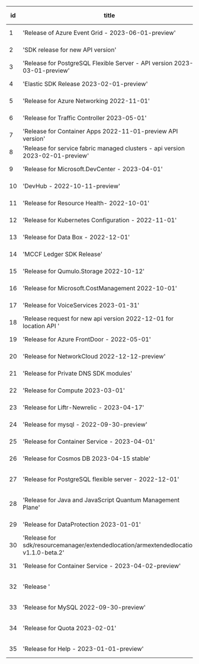| id | title | Python | Go | Java | Js | created date | target date | status |
| ------ | ------ | ------ | ------ | ------ | ------ | ------ | ------ | :-----: |
| 1 | 'Release of Azure Event Grid - 2023-06-01-preview'  | [#4166](https://github.com/Azure/sdk-release-request/issues/4166)  | [#4167](https://github.com/Azure/sdk-release-request/issues/4167)  | [#4168](https://github.com/Azure/sdk-release-request/issues/4168)  | [#4169](https://github.com/Azure/sdk-release-request/issues/4169)  | 05-16 | 06-23 |  |
| 2 | 'SDK release for new API version'  | [#4163](https://github.com/Azure/sdk-release-request/issues/4163)  | [#4164](https://github.com/Azure/sdk-release-request/issues/4164)  |  | [#4162](https://github.com/Azure/sdk-release-request/issues/4162)  | 05-14 | 05-26 |  |
| 3 | 'Release for PostgreSQL Flexible Server - API version 2023-03-01-preview'  | [#4158](https://github.com/Azure/sdk-release-request/issues/4158)  | [#4160](https://github.com/Azure/sdk-release-request/issues/4160)  | [#4159](https://github.com/Azure/sdk-release-request/issues/4159)  | [#4157](https://github.com/Azure/sdk-release-request/issues/4157)  | 05-11 | 05-26 |  |
| 4 | 'Elastic SDK Release 2023-02-01-preview'  | [#4153](https://github.com/Azure/sdk-release-request/issues/4153)  | [#4154](https://github.com/Azure/sdk-release-request/issues/4154)  | [#4155](https://github.com/Azure/sdk-release-request/issues/4155)  | [#4156](https://github.com/Azure/sdk-release-request/issues/4156)  | 05-11 | 05-26 |  |
| 5 | 'Release for Azure Networking 2022-11-01'  | [#4138](https://github.com/Azure/sdk-release-request/issues/4138)  | [#4140](https://github.com/Azure/sdk-release-request/issues/4140)  | [#4141](https://github.com/Azure/sdk-release-request/issues/4141)  | [#4139](https://github.com/Azure/sdk-release-request/issues/4139)  | 05-07 | 05-26 |  |
| 6 | 'Release for Traffic Controller 2023-05-01'  | [#4134](https://github.com/Azure/sdk-release-request/issues/4134)  | [#4137](https://github.com/Azure/sdk-release-request/issues/4137)  |  | [#4136](https://github.com/Azure/sdk-release-request/issues/4136)  | 05-05 | 05-26 |  |
| 7 | 'Release for Container Apps 2022-11-01-preview API version'  | [#4131](https://github.com/Azure/sdk-release-request/issues/4131)  | [#4132](https://github.com/Azure/sdk-release-request/issues/4132)  |  | [#4133](https://github.com/Azure/sdk-release-request/issues/4133)  | 05-05 | 05-26 |  |
| 8 | 'Release for service fabric managed clusters - api version 2023-02-01-preview'  | [#4129](https://github.com/Azure/sdk-release-request/issues/4129)  |  |  |  | 05-04 | 05-26 |  |
| 9 | 'Release for Microsoft.DevCenter - 2023-04-01'  | [#4128](https://github.com/Azure/sdk-release-request/issues/4128)  | [#4125](https://github.com/Azure/sdk-release-request/issues/4125)  |  | [#4127](https://github.com/Azure/sdk-release-request/issues/4127)  | 05-04 | 05-26 |  |
| 10 | 'DevHub - 2022-10-11-preview'  | [#4119](https://github.com/Azure/sdk-release-request/issues/4119)  | [#4122](https://github.com/Azure/sdk-release-request/issues/4122)  |  | [#4120](https://github.com/Azure/sdk-release-request/issues/4120)  | 05-01 | 05-26 |  |
| 11 | 'Release for Resource Health- 2022-10-01'  | [#4118](https://github.com/Azure/sdk-release-request/issues/4118)  | [#4116](https://github.com/Azure/sdk-release-request/issues/4116)  | [#4115](https://github.com/Azure/sdk-release-request/issues/4115)  | [#4117](https://github.com/Azure/sdk-release-request/issues/4117)  | 05-01 | 05-26 |  |
| 12 | 'Release for Kubernetes Configuration - 2022-11-01'  | [#4108](https://github.com/Azure/sdk-release-request/issues/4108)  | [#4106](https://github.com/Azure/sdk-release-request/issues/4106)  | [#4109](https://github.com/Azure/sdk-release-request/issues/4109)  | [#4107](https://github.com/Azure/sdk-release-request/issues/4107)  | 04-28 | 05-26 |  |
| 13 | 'Release for Data Box - 2022-12-01'  | [#4104](https://github.com/Azure/sdk-release-request/issues/4104)  | [#4103](https://github.com/Azure/sdk-release-request/issues/4103)  | [#4105](https://github.com/Azure/sdk-release-request/issues/4105)  | [#4102](https://github.com/Azure/sdk-release-request/issues/4102)  | 04-27 | 05-26 |  |
| 14 | 'MCCF Ledger SDK Release'  | [#4099](https://github.com/Azure/sdk-release-request/issues/4099)  | [#4100](https://github.com/Azure/sdk-release-request/issues/4100)  | [#4098](https://github.com/Azure/sdk-release-request/issues/4098)  |  | 04-26 | 05-26 |  |
| 15 | 'Release for Qumulo.Storage 2022-10-12'  | [#4097](https://github.com/Azure/sdk-release-request/issues/4097)  | [#4095](https://github.com/Azure/sdk-release-request/issues/4095)  | [#4094](https://github.com/Azure/sdk-release-request/issues/4094)  | [#4096](https://github.com/Azure/sdk-release-request/issues/4096)  | 04-26 | 05-26 |  |
| 16 | 'Release for Microsoft.CostManagement 2022-10-01'  | [#4089](https://github.com/Azure/sdk-release-request/issues/4089)  | [#4087](https://github.com/Azure/sdk-release-request/issues/4087)  | [#4086](https://github.com/Azure/sdk-release-request/issues/4086)  | [#4088](https://github.com/Azure/sdk-release-request/issues/4088)  | 04-25 | 05-26 |  |
| 17 | 'Release for VoiceServices 2023-01-31'  | [#4085](https://github.com/Azure/sdk-release-request/issues/4085)  |  |  |  | 04-25 | 05-26 |  |
| 18 | 'Release request for new api version 2022-12-01 for location API '  | [#4079](https://github.com/Azure/sdk-release-request/issues/4079)  | [#4082](https://github.com/Azure/sdk-release-request/issues/4082)  | [#4081](https://github.com/Azure/sdk-release-request/issues/4081)  |  | 04-24 | 05-26 |  |
| 19 | 'Release for Azure FrontDoor - 2022-05-01'  | [#4077](https://github.com/Azure/sdk-release-request/issues/4077)  | [#4075](https://github.com/Azure/sdk-release-request/issues/4075)  | [#4078](https://github.com/Azure/sdk-release-request/issues/4078)  | [#4076](https://github.com/Azure/sdk-release-request/issues/4076)  | 04-23 | 05-26 |  |
| 20 | 'Release for NetworkCloud 2022-12-12-preview'  | [#4074](https://github.com/Azure/sdk-release-request/issues/4074)  | [#4072](https://github.com/Azure/sdk-release-request/issues/4072)  | [#4071](https://github.com/Azure/sdk-release-request/issues/4071)  | [#4073](https://github.com/Azure/sdk-release-request/issues/4073)  | 04-21 | 05-26 |  |
| 21 | 'Release for Private DNS SDK modules'  | [#4068](https://github.com/Azure/sdk-release-request/issues/4068)  |  |  | [#4067](https://github.com/Azure/sdk-release-request/issues/4067)  | 04-20 | 05-26 |  |
| 22 | 'Release for Compute 2023-03-01'  | [#4058](https://github.com/Azure/sdk-release-request/issues/4058)  | [#4059](https://github.com/Azure/sdk-release-request/issues/4059)  |  | [#4060](https://github.com/Azure/sdk-release-request/issues/4060)  | 04-18 | 05-26 |  |
| 23 | 'Release for Liftr-Newrelic - 2023-04-17'  | [#4050](https://github.com/Azure/sdk-release-request/issues/4050)  | [#4051](https://github.com/Azure/sdk-release-request/issues/4051)  |  | [#4053](https://github.com/Azure/sdk-release-request/issues/4053)  | 04-17 | 05-26 |  |
| 24 | 'Release for mysql - 2022-09-30-preview'  |  | [#4148](https://github.com/Azure/sdk-release-request/issues/4148)  | [#4149](https://github.com/Azure/sdk-release-request/issues/4149)  |  | 05-09 | 05-26 |  |
| 25 | 'Release for Container Service - 2023-04-01'  |  | [#4143](https://github.com/Azure/sdk-release-request/issues/4143)  | [#4145](https://github.com/Azure/sdk-release-request/issues/4145)  | [#4142](https://github.com/Azure/sdk-release-request/issues/4142)  | 05-08 | 05-26 |  |
| 26 | 'Release for Cosmos DB 2023-04-15 stable'  |  | [#4113](https://github.com/Azure/sdk-release-request/issues/4113)  | [#4112](https://github.com/Azure/sdk-release-request/issues/4112)  | [#4111](https://github.com/Azure/sdk-release-request/issues/4111)  | 04-28 | 05-26 |  |
| 27 | 'Release for PostgreSQL flexible server - 2022-12-01'  |  |  | [#3998](https://github.com/Azure/sdk-release-request/issues/3998)  |  | 03-27 | 04-28 | Hold on by Java/ |
| 28 | 'Release for Java and JavaScript Quantum Management Plane'  |  |  | [#3991](https://github.com/Azure/sdk-release-request/issues/3991)  |  | 03-24 | 04-28 | Hold on by Java/ |
| 29 | 'Release for DataProtection 2023-01-01'  |  |  | [#3692](https://github.com/Azure/sdk-release-request/issues/3692)  |  | 01-24 | 02-24 |  |
| 30 | 'Release for sdk/resourcemanager/extendedlocation/armextendedlocation v1.1.0-beta.2'  |  | [#4152](https://github.com/Azure/sdk-release-request/issues/4152)  |  |  | 05-10 | 05-26 |  |
| 31 | 'Release for Container Service - 2023-04-02-preview'  |  | [#4147](https://github.com/Azure/sdk-release-request/issues/4147)  |  | [#4146](https://github.com/Azure/sdk-release-request/issues/4146)  | 05-08 | 05-26 |  |
| 32 | 'Release '  |  | [#4064](https://github.com/Azure/sdk-release-request/issues/4064)  |  | [#4063](https://github.com/Azure/sdk-release-request/issues/4063)  | 04-18 | 05-26 | Hold on by JS/Go/ |
| 33 | 'Release for MySQL 2022-09-30-preview'  |  | [#4057](https://github.com/Azure/sdk-release-request/issues/4057)  |  | [#4056](https://github.com/Azure/sdk-release-request/issues/4056)  | 04-18 | 05-26 |  |
| 34 | 'Release for Quota 2023-02-01'  |  | [#3967](https://github.com/Azure/sdk-release-request/issues/3967)  |  | [#3968](https://github.com/Azure/sdk-release-request/issues/3968)  | 03-22 | 04-28 | Hold on by JS/Go/ |
| 35 | 'Release for Help - 2023-01-01-preview'  |  |  |  | [#4034](https://github.com/Azure/sdk-release-request/issues/4034)  | 04-12 | 04-28 |  |
